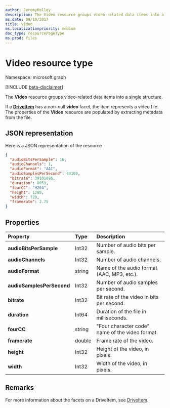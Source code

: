 ```yaml
---
author: JeremyKelley
description: The Video resource groups video-related data items into a single structure.
ms.date: 09/10/2017
title: Video
ms.localizationpriority: medium
doc_type: resourcePageType
ms.prod: files
---
```


# Video resource type

Namespace: microsoft.graph

[!INCLUDE [beta-disclaimer](../../includes/beta-disclaimer.md)]

The **Video** resource groups video-related data items into a single structure.

If a [**DriveItem**](driveitem.md) has a non-null **video** facet, the item represents a video file.
The properties of the **Video** resource are populated by extracting metadata from the file.

## JSON representation

Here is a JSON representation of the resource

<!-- {
  "blockType": "resource",
  "optionalProperties": [  ],
  "@odata.type": "microsoft.graph.video"
}-->

```json
{
  "audioBitsPerSample": 16,
  "audioChannels": 1,
  "audioFormat": "AAC",
  "audioSamplesPerSecond": 44100,
  "bitrate": 39101896,
  "duration": 8053,
  "fourCC": "H264",
  "height": 1280,
  "width": 720,
  "framerate": 2.75
}
```

## Properties

| Property                  | Type   | Description                                     |
| :------------------------ | :----- | :---------------------------------------------- |
| **audioBitsPerSample**    | Int32  | Number of audio bits per sample.                |
| **audioChannels**         | Int32  | Number of audio channels.                       |
| **audioFormat**           | string | Name of the audio format (AAC, MP3, etc.).      |
| **audioSamplesPerSecond** | Int32  | Number of audio samples per second.             |
| **bitrate**               | Int32  | Bit rate of the video in bits per second.       |
| **duration**              | Int64  | Duration of the file in milliseconds.           |
| **fourCC**                | string | "Four character code" name of the video format. |
| **framerate**             | double | Frame rate of the video.                        |
| **height**                | Int32  | Height of the video, in pixels.                 |
| **width**                 | Int32  | Width of the video, in pixels.                  |

[item-resource]: ../resources/driveitem.md

## Remarks

For more information about the facets on a DriveItem, see [DriveItem](driveitem.md).

<!-- uuid: 8fcb5dbc-d5aa-4681-8e31-b001d5168d79
2015-10-25 14:57:30 UTC -->

<!--
{
  "type": "#page.annotation",
  "description": "The video facet provides information about the properties of a video file.",
  "keywords": "bitrate,duration,size,video",
  "section": "documentation",
  "tocPath": "",
  "suppressions": []
}
-->
